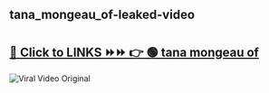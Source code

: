 
 ## tana_mongeau_of-leaked-video 

# <h2><a href="https://clipsfans.com/tana_mongeau_of&ref=git">🔗 Click to LINKS ⏩⏩ 👉 🟢 tana mongeau of </a></h2>

<a href="https://clipsfans.com/tana_mongeau_of&ref=git" rel="nofollow" data-target="animated-image.originalLink"><img src="https://i.ibb.co.com/xMMVF88/686577567.gif" alt="Viral Video Original" style="max-width: 100%; display: inline-block;" data-target="animated-image.originalImage"></a>
